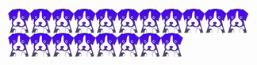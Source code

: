 <a href="#"><img align="center" src="/media/depup.svg" alt="depup logo" width="44" loading="lazy"></a><a href="#"><img align="center" src="/media/depup.svg" alt="depup logo" width="44" loading="lazy"></a><a href="#"><img align="center" src="/media/depup.svg" alt="depup logo" width="44" loading="lazy"></a><a href="#"><img align="center" src="/media/depup.svg" alt="depup logo" width="44" loading="lazy"></a><a href="#"><img align="center" src="/media/depup.svg" alt="depup logo" width="44" loading="lazy"></a><a href="#"><img align="center" src="/media/depup.svg" alt="depup logo" width="44" loading="lazy"></a><a href="#"><img align="center" src="/media/depup.svg" alt="depup logo" width="44" loading="lazy"></a><a href="#"><img align="center" src="/media/depup.svg" alt="depup logo" width="44" loading="lazy"></a><a href="#"><img align="center" src="/media/depup.svg" alt="depup logo" width="44" loading="lazy"></a><a href="#"><img align="center" src="/media/depup.svg" alt="depup logo" width="44" loading="lazy"></a><a href="#"><img align="center" src="/media/depup.svg" alt="depup logo" width="44" loading="lazy"></a><a href="#"><img align="center" src="/media/depup.svg" alt="depup logo" width="44" loading="lazy"></a><a href="#"><img align="center" src="/media/depup.svg" alt="depup logo" width="44" loading="lazy"></a><a href="#"><img align="center" src="/media/depup.svg" alt="depup logo" width="44" loading="lazy"></a><a href="#"><img align="center" src="/media/depup.svg" alt="depup logo" width="44" loading="lazy"></a><a href="#"><img align="center" src="/media/depup.svg" alt="depup logo" width="44" loading="lazy"></a><a href="#"><img align="center" src="/media/depup.svg" alt="depup logo" width="44" loading="lazy"></a><a href="#"><img align="center" src="/media/depup.svg" alt="depup logo" width="44" loading="lazy"></a><a href="#"><img align="center" src="/media/depup.svg" alt="depup logo" width="44" loading="lazy"></a>
